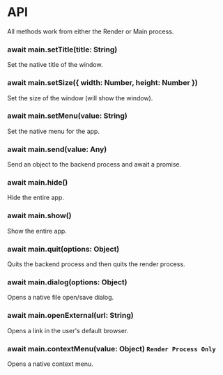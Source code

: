 # API
All methods work from either the Render or Main process.

### await main.setTitle(title: String)
Set the native title of the window.

### await main.setSize({ width: Number, height: Number })
Set the size of the window (will show the window).

### await main.setMenu(value: String)
Set the native menu for the app.

### await main.send(value: Any)
Send an object to the backend process and await a promise.

### await main.hide()
Hide the entire app.

### await main.show()
Show the entire app.

### await main.quit(options: Object)
Quits the backend process and then quits the render process.

### await main.dialog(options: Object)
Opens a native file open/save dialog.

### await main.openExternal(url: String)
Opens a link in the user's default browser.

### await main.contextMenu(value: Object) `Render Process Only`
Opens a native context menu.
